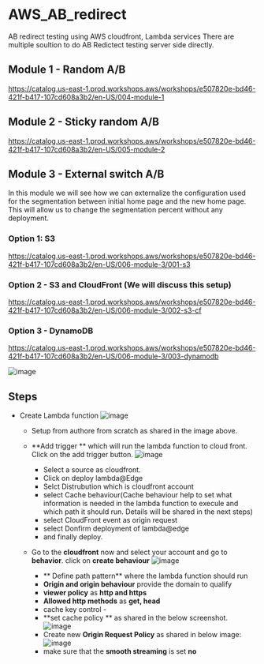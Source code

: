 # AWS_AB_redirect
AB redirect testing using AWS cloudfront, Lambda services 
There are multiple soultion to do AB Redictect testing server side directly. 

## Module 1 - Random A/B
https://catalog.us-east-1.prod.workshops.aws/workshops/e507820e-bd46-421f-b417-107cd608a3b2/en-US/004-module-1
## Module 2 - Sticky random A/B
https://catalog.us-east-1.prod.workshops.aws/workshops/e507820e-bd46-421f-b417-107cd608a3b2/en-US/005-module-2
##  Module 3 - External switch A/B
In this module we will see how we can externalize the configuration used for the segmentation between initial home page and the new home page. This will allow us to change the segmentation percent without any deployment.
### Option 1: S3
https://catalog.us-east-1.prod.workshops.aws/workshops/e507820e-bd46-421f-b417-107cd608a3b2/en-US/006-module-3/001-s3
### Option 2 - S3 and CloudFront (We will discuss this setup)
https://catalog.us-east-1.prod.workshops.aws/workshops/e507820e-bd46-421f-b417-107cd608a3b2/en-US/006-module-3/002-s3-cf
### Option 3 - DynamoDB
https://catalog.us-east-1.prod.workshops.aws/workshops/e507820e-bd46-421f-b417-107cd608a3b2/en-US/006-module-3/003-dynamodb

![image](https://github.com/sunny4989/AWS_AB_redirect/assets/1546164/dfb31350-c220-4ea1-81b5-19f8e41eec7e)



## Steps

- Create Lambda function
   ![image](https://github.com/sunny4989/AWS_AB_redirect/assets/1546164/c1c850c2-0dd4-49f8-a8ad-3a650678f6c6)
     - Setup from authore from scratch as shared in the image above.
  - **Add trigger ** which will run the lambda function to cloud front. Click on the add trigger button.
      ![image](https://github.com/sunny4989/AWS_AB_redirect/assets/1546164/2a6d5534-d0d0-4558-886d-3929a3951204)
    - Select a source as cloudfront.
    - Click on deploy lambda@Edge
    - Selct Distrubution which is cloudfront account
    - select Cache behaviour(Cache behaviour help to set what information is needed in the lambda function to execule and which path it should run. Details will be shared in the next steps)
    - select CloudFront event as origin request
    - select Donfirm deployment of lambda@edge
     - and finally deploy.

   - Go to the **cloudfront** now and select your account and go to **behavior**. click on **create behaviour**
 ![image](https://github.com/sunny4989/AWS_AB_redirect/assets/1546164/72660b64-72ca-4bb5-8176-a86b25566c9c)
     - ** Define path pattern** where the lambda function should run
     - **Origin and origin behaviour** provide the domain to qualify
     - **viewer policy** as **http and https**
     - **Allowed http methods** as  **get, head**
     - cache key control -
     - **set cache policy ** as shared in the below screenshot. ![image]([https://github.com/sunny4989/AWS_AB_redirect/assets/1546164/db4a61ba-4ffe-450a-8707-573807f86d25])
     - Create new **Origin Request Policy** as shared in below image:![image]([https://github.com/sunny4989/AWS_AB_redirect/assets/1546164/f0fac778-2699-4dd4-9d10-200d71dbc184])
     -  make sure that the **smooth streaming** is set **no**
      
   
